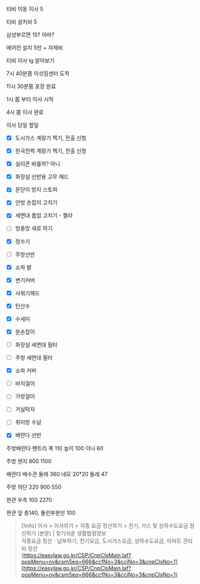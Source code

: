 티비 이동 이사 5

티비 설치비 5

삼성부르면 15? 아마?

에어컨 설치 5만 + 자제비

티비 이사 lg 알아보기

  

7시 40분쯤 이삿짐센터 도착

11시 30분쯤 포장 완료

1시 쯤 부터 이사 시작

4시 쯤 이사 완료

  

이사 당일 할일

- [x] 도시가스 계량기 찍기, 전출 신청
- [x] 한국전력 계량기 찍기, 전출 신청
- [x] 실리콘 바를까? 아니
- [x] 화장실 선반용 고무 패드
- [x] 문닫이 방지 스토퍼
- [x] 안방 손잡이 고치기
- [x] 세면대 폽업 고치기 - 첼라
- [ ] 방충망 새로 하기
- [x] 정수기
- [ ] 주방선반
- [x] 쇼파 발
- [x] 변기커버
- [x] 샤워기헤드
- [x] 탄산수
- [x] 수세미
- [x] 문손잡이
- [ ] 화장실 세면대 필터
- [ ] 주방 세면대 필터
- [x] 쇼파 커버
- [ ] 바지걸이
- [ ] 가방걸이
- [ ] 거실탁자
- [ ] 취미방 수납
- [x] 배란다 선반

  

주방배란다 펜트리 폭 110 높이 100 이나 60

주방 렌지 800 1100

배란다 배수관 둘레 360 네모 20*20 둘레 47

주방 하단 220 900 550

현관 우측 100 2270

현관 앞 총140, 뚤린부분만 100

  

> [!info] 이사 > 이사하기 > 각종 요금 정산하기 > 전기, 가스 및 상하수도요금 정산하기 (본문) | 찾기쉬운 생활법령정보  
> 각종요금 정산ㆍ납부하기, 전기요금, 도시가스요금, 상하수도요금, 아파트 관리비 정산  
> [https://easylaw.go.kr/CSP/CnpClsMain.laf?popMenu=ov&csmSeq=666&ccfNo=3&cciNo=3&cnpClsNo=1](https://easylaw.go.kr/CSP/CnpClsMain.laf?popMenu=ov&csmSeq=666&ccfNo=3&cciNo=3&cnpClsNo=1)